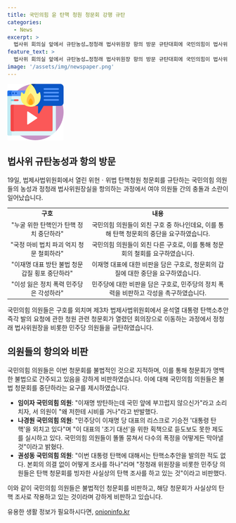 ```yaml
---
title: 국민의힘 윤 탄핵 청원 청문회 강행 규탄
categories:
  - News
excerpt: >
  법사위 회의실 앞에서 규탄농성…정청래 법사위원장 항의 방문 규탄대회에 국민의힘이 법사위 회의실 앞에서 규탄농성을 펼치며 정청래 법사위원장 항의 방문을 시도하고, 여야 의원들간 충돌과 소란이 빚어졌다. 규탄대회에서는 불법 청문회 중단을 요구하는 구호를 외치며 정상적인 청문회를 방해하고 있다는 비판이 제기되었다. 민주당과 국민의힘이 대립하며 소속 의원들끼리의 갈등과 비판이 뜨겁게 전개되었다. 
feature_text: >
  법사위 회의실 앞에서 규탄농성…정청래 법사위원장 항의 방문 규탄대회에 국민의힘이 법사위 회의실 앞에서 규탄농성을 펼치며 정청래 법사위원장 항의 방문을 시도하고, 여야 의원들간 충돌과 소란이 빚어졌다. 규탄대회에서는 불법 청문회 중단을 요구하는 구호를 외치며 정상적인 청문회를 방해하고 있다는 비판이 제기되었다. 민주당과 국민의힘이 대립하며 소속 의원들끼리의 갈등과 비판이 뜨겁게 전개되었다. 
image: '/assets/img/newspaper.png'
---
```


<p><img src="/assets/img/news.png" alt="rentncar 속보" /></p>

<h2 data-ke-size="size26">법사위 규탄농성과 항의 방문</h2>

<p data-ke-size="size16">19일, 법제사법위원회에서 열린 위헌ㆍ위법 탄핵청원 청문회를 규탄하는 국민의힘 의원들의 농성과 정청래 법사위원장실을 항의하는 과정에서 여야 의원들 간의 충돌과 소란이 일어났습니다.</p>

<table>
  <tr>
    <td style="text-align: center; height: 17px;"><b>구호</b></td>
    <td style="text-align: center; height: 17px;"><b>내용</b></td>
  </tr>
  <tr>
    <td style="text-align: center; height: 17px;">"누굴 위한 탄핵인가 탄핵 정치 중단하라"</td>
    <td style="text-align: center; height: 17px;">국민의힘 의원들이 외친 구호 중 하나인데요, 이를 통해 탄핵 청문회의 중단을 요구하였습니다.</td>
  </tr>
  <tr>
    <td style="text-align: center; height: 17px;">"국정 마비 법치 파괴 억지 청문 철회하라"</td>
    <td style="text-align: center; height: 17px;">국민의힘 의원들이 외친 다른 구호로, 이를 통해 청문회의 철회를 요구하였습니다.</td>
  </tr>
  <tr>
    <td style="text-align: center; height: 17px;">"이재명 대표 방탄 불법 청문 갑질 횡포 중단하라"</td>
    <td style="text-align: center; height: 17px;">이재명 대표에 대한 비판을 담은 구호로, 청문회의 갑질에 대한 중단을 요구하였습니다.</td>
  </tr>
  <tr>
    <td style="text-align: center; height: 17px;">"이성 잃은 정치 폭력 민주당은 각성하라"</td>
    <td style="text-align: center; height: 17px;">민주당에 대한 비판을 담은 구호로, 민주당의 정치 폭력을 비판하고 각성을 촉구하였습니다.</td>
  </tr>
</table>

<p data-ke-size="size16">국민의힘 의원들은 구호를 외치며 제3차 법제사법위원회에서 윤석열 대통령 탄핵소추안 즉각 발의 요청에 관한 청원 관련 청문회가 열렸던 회의장으로 이동하는 과정에서 정청래 법사위원장을 비롯한 민주당 의원들을 규탄하였습니다.</p>

<h2 data-ke-size="size26">의원들의 항의와 비판</h2>

<p data-ke-size="size16">국민의힘 의원들은 이번 청문회를 불법적인 것으로 지적하며, 이를 통해 청문회가 명백한 불법으로 간주되고 있음을 강하게 비판하였습니다. 이에 대해 국민의힘 의원들은 불법 청문회를 중단하라는 요구를 제시하였습니다.</p>

<ul>
  <li><b>임이자 국민의힘 의원</b>: "이재명 방탄하는데 국민 앞에 부끄럽지 않으신가"라고 소리치자, 서 의원이 "왜 저한테 시비를 거나"라고 반발했다.</li>
  <li><b>나경원 국민의힘 의원</b>: "민주당이 이재명 당 대표의 리스크로 기승전 '대통령 탄핵'을 외치고 있다"며 "이 대표의 '조기 대선'을 위한 획책으로 듣도보도 못한 제도를 실시하고 있다. 국민의힘 의원들이 똘똘 뭉쳐서 다수의 폭정을 어떻게든 막아낼 것"이라고 밝혔다.</li>
  <li><b>권성동 국민의힘 의원</b>: "이번 대통령 탄핵에 대해서는 탄핵소추안을 발의한 적도 없다. 본회의 의결 없이 어떻게 조사를 하나"라며 "정청래 위원장을 비롯한 민주당 의원들은 탄핵 청문회를 빙자한 사실상의 탄핵 조사를 하고 있는 것"이라고 비판했다.</li>
</ul>

<p data-ke-size="size16">이와 같이 국민의힘 의원들은 불법적인 청문회를 비판하고, 해당 청문회가 사실상의 탄핵 조사로 작용하고 있는 것이라며 강하게 비판하고 있습니다.</p>
유용한 생활 정보가 필요하시다면, <a href="https://onioninfo.kr" rel="dofollow">onioninfo.kr</a>


